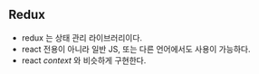 ## Redux

- redux 는 상태 관리 라이브러리이다.
- react 전용이 아니라 일반 JS, 또는 다른 언어에서도 사용이 가능하다.
- react *context* 와 비슷하게 구현한다.